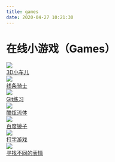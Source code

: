 ```yaml
---
title: games
date: 2020-04-27 10:21:30
---
```

# 在线小游戏（Games） #

<link href="./games.css" rel="stylesheet" type="text/css">
	<div id="link-box">
		<!--始-->
		<div class="box">
			<div class="medias">
				<div class="avatar">
					<a href="https://bruno-simon.com/">
						<img src="http://q8khsi9j4.bkt.clouddn.com/3d%E5%B0%8F%E8%BD%A6.png">
					</a>
				</div>
				<div class="info">
					<div class="title">
						<a href="https://bruno-simon.com/">3D小车儿</a>
					</div>
				</div>
			</div>
		</div>
		<!--末-->	
		<!--始-->
		<div class="box">
			<div class="medias">
				<div class="avatar">
					<a href="https://www.linerider.com/">
						<img src="http://q8khsi9j4.bkt.clouddn.com/windupKnight_62.933333333333px_1118930_easyicon.net.png">
					</a>
				</div>
				<div class="info">
					<div class="title">
						<a href="https://www.linerider.com/">线条骑士</a>
					</div>
				</div>
			</div>
		</div>
		<!--末-->
		<!--始-->
		<div class="box">
			<div class="medias">
				<div class="avatar">
					<a href="https://oschina.gitee.io/learn-git-branching/">
						<img src="http://q8khsi9j4.bkt.clouddn.com/git_logo_media_social_64px_1212972_easyicon.net.png">
					</a>
				</div>
				<div class="info">
					<div class="title">
						<a href="https://oschina.gitee.io/learn-git-branching/">Git练习</a>
					</div>
				</div>
			</div>
		</div>
		<!--末-->
		<!--始-->
		<div class="box">
			<div class="medias">
				<div class="avatar">
					<a href="https://paveldogreat.github.io/WebGL-Fluid-Simulation/">
						<img src="http://q8khsi9j4.bkt.clouddn.com/Digital_ColorMeter_64px_1186229_easyicon.net.png">
					</a>
				</div>
				<div class="info">
					<div class="title">
						<a href="https://paveldogreat.github.io/WebGL-Fluid-Simulation/">酷炫流体</a>
					</div>
				</div>
			</div>
		</div>
		<!--末-->
		<!--始-->
		<div class="box">
			<div class="medias">
				<div class="avatar">
					<a href="https://udiab.net/">
						<img src="http://q8khsi9j4.bkt.clouddn.com/%E7%99%BE%E5%BA%A6%E9%95%9C%E5%AD%90.png">
					</a>
				</div>
				<div class="info">
					<div class="title">
						<a href="https://udiab.net/">百度镜子</a>
					</div>
				</div>
			</div>
		</div>
		<!--末-->
		<!--始-->
		<div class="box">
			<div class="medias">
				<div class="avatar">
					<a href="https://zty.pe/">
						<img src="http://q8khsi9j4.bkt.clouddn.com/%E6%89%93%E5%AD%97.png">
					</a>
				</div>
				<div class="info">
					<div class="title">
						<a href="https://zty.pe/">打字游戏</a>
					</div>
				</div>
			</div>
		</div>
		<!--末-->
		<!--始-->
		<div class="box">
			<div class="medias">
				<div class="avatar">
					<a href="http://emojisandearthporn.com/">
						<img src="http://q8khsi9j4.bkt.clouddn.com/%E5%AF%BB%E6%89%BE%E4%B8%8D%E5%90%8C%E7%9A%84%E8%A1%A8%E6%83%85.png">
					</a>
				</div>
				<div class="info">
					<div class="title">
						<a href="http://emojisandearthporn.com/">寻找不同的表情</a>
					</div>
				</div>
			</div>
		</div>
		<!--末-->
	</div>	